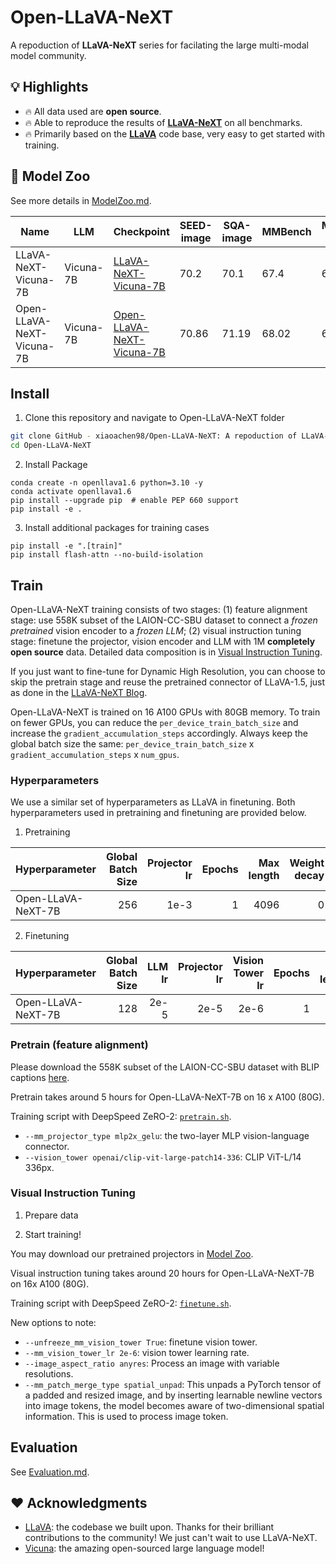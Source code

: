 # Open-LLaVA-NeXT
A repoduction of **LLaVA-NeXT** series for facilating the large multi-modal model community.

## 💡 Highlights
- 🔥 All data used are **open source**.
- 🔥 Able to reproduce the results of **[LLaVA-NeXT](https://llava-vl.github.io/blog/2024-01-30-llava-next/)** on all benchmarks.
- 🔥 Primarily based on the **[LLaVA](https://github.com/haotian-liu/LLaVA)** code base, very easy to get started with training.

## 🤖 Model Zoo

See more details in [ModelZoo.md](docs/ModelZoo.md). 

| Name | LLM | Checkpoint | SEED-image | SQA-image | MMBench | MMBench-CN | TextVQA | VizWiz | GQA | VQA-v2 | POPE | MME |
|---|---|---|---|---|---|---|---|---|---|---|---|---|
| LLaVA-NeXT-Vicuna-7B | Vicuna-7B | [LLaVA-NeXT-Vicuna-7B](https://huggingface.co/liuhaotian/llava-v1.6-vicuna-7b) | 70.2 | 70.1 | 67.4 | 60.6 | 64.9 | 57.6 | 64.2 | 81.8 | 86.53 | 1519 |
| Open-LLaVA-NeXT-Vicuna-7B | Vicuna-7B | [Open-LLaVA-NeXT-Vicuna-7B]() | 70.86 | 71.19 | 68.02 | 60.73 | 67.29 | 59.44 | 64.24 | 81.7 | 86.3 | 1489 |


## Install

1. Clone this repository and navigate to Open-LLaVA-NeXT folder
```bash
git clone GitHub - xiaoachen98/Open-LLaVA-NeXT: A repoduction of LLaVA-NeXT series for facilating the large mu
cd Open-LLaVA-NeXT
```

2. Install Package
```Shell
conda create -n openllava1.6 python=3.10 -y
conda activate openllava1.6
pip install --upgrade pip  # enable PEP 660 support
pip install -e .
```

3. Install additional packages for training cases
```
pip install -e ".[train]"
pip install flash-attn --no-build-isolation
```


## Train

Open-LLaVA-NeXT training consists of two stages: (1) feature alignment stage: use 558K subset of the LAION-CC-SBU dataset to connect a *frozen pretrained* vision encoder to a *frozen LLM*; (2) visual instruction tuning stage:  finetune the projector, vision encoder and LLM with 1M **completely open source** data. Detailed data composition is in [Visual Instruction Tuning](https://github.com/xiaoachen98/Open-LLaVA-NeXT?tab=readme-ov-file#visual-instruction-tuning).

If you just want to fine-tune for Dynamic High Resolution, you can choose to skip the pretrain stage and reuse the pretrained connector of LLaVA-1.5, just as done in the [LLaVA-NeXT Blog](https://llava-vl.github.io/blog/2024-01-30-llava-next/).

Open-LLaVA-NeXT is trained on 16 A100 GPUs with 80GB memory. To train on fewer GPUs, you can reduce the `per_device_train_batch_size` and increase the `gradient_accumulation_steps` accordingly. Always keep the global batch size the same: `per_device_train_batch_size` x `gradient_accumulation_steps` x `num_gpus`.

### Hyperparameters
We use a similar set of hyperparameters as LLaVA in finetuning.  Both hyperparameters used in pretraining and finetuning are provided below.

1. Pretraining

| Hyperparameter | Global Batch Size | Projector lr | Epochs | Max length | Weight decay |
| --- | ---: | ---: | ---: | ---: | ---: |
| Open-LLaVA-NeXT-7B | 256 | 1e-3 | 1 | 4096 | 0 |

2. Finetuning

| Hyperparameter | Global Batch Size |  LLM lr |  Projector lr |  Vision Tower lr | Epochs | Max length | Weight decay |
| --- | ---: | ---: | ---: | ---: | ---: | ---: | ---: |
| Open-LLaVA-NeXT-7B | 128 | 2e-5 | 2e-5 | 2e-6 | 1 | 4096 | 0 |


### Pretrain (feature alignment)

Please download the 558K subset of the LAION-CC-SBU dataset with BLIP captions [here](https://huggingface.co/datasets/liuhaotian/LLaVA-Pretrain).

Pretrain takes around 5 hours for Open-LLaVA-NeXT-7B on 16 x A100 (80G).

Training script with DeepSpeed ZeRO-2: [`pretrain.sh`](scripts/v1_6/train/7b/pretrain.sh).

- `--mm_projector_type mlp2x_gelu`: the two-layer MLP vision-language connector.
- `--vision_tower openai/clip-vit-large-patch14-336`: CLIP ViT-L/14 336px.

### Visual Instruction Tuning

1. Prepare data


2. Start training!

You may download our pretrained projectors in [Model Zoo](docs/ModelZoo.md). 

Visual instruction tuning takes around 20 hours for Open-LLaVA-NeXT-7B on 16x A100 (80G).

Training script with DeepSpeed ZeRO-2: [`finetune.sh`](scripts/v1_6/train/7b/finetune.sh).

New options to note:

- `--unfreeze_mm_vision_tower True`: finetune vision tower.
- `--mm_vision_tower_lr 2e-6`: vision tower learning rate.
- `--image_aspect_ratio anyres`: Process an image with variable resolutions.
- `--mm_patch_merge_type spatial_unpad`: This unpads a PyTorch tensor of a padded and resized image, and by inserting learnable newline vectors into image tokens, the model becomes aware of two-dimensional spatial information. This is used to process image token.


## Evaluation

See [Evaluation.md](docs/Evaluation.md).

## ❤️ Acknowledgments
- [LLaVA](https://github.com/haotian-liu/LLaVA): the codebase we built upon. Thanks for their brilliant contributions to the community! We just can't wait to use LLaVA-NeXT.
- [Vicuna](https://github.com/lm-sys/FastChat): the amazing open-sourced large language model!
